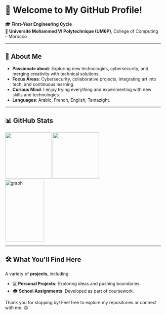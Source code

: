 # 👋 Welcome to My GitHub Profile!

🎓 **First-Year Engineering Cycle**  
📍 **Université Mohammed VI Polytechnique (UM6P)**, College of Computing – Morocco  

---

## 🌟 About Me  
- **Passionate about**: Exploring new technologies, cybersecurity, and merging creativity with technical solutions.  
- **Focus Areas**: Cybersecurity, collaborative projects, integrating art into tech, and continuous learning.  
- **Curious Mind**: I enjoy trying everything and experimenting with new skills and technologies.  
- **Languages**: Arabic, French, English, Tamazight.  

---

## 📊 GitHub Stats  

<div align="left">
  <a>
    <img src="https://github-readme-stats.vercel.app/api?username=malakkbl&theme=tokyonight&show_icons=true" height=150 />
  </a>
  <a>
    <img src="https://github-readme-stats.vercel.app/api/top-langs/?username=malakkbl&langs_count=5&theme=tokyonight" height=150 />
  </a>
  <br>
  <a>
    <img src="https://activity-graph.herokuapp.com/graph?username=malakkbl&theme=rogue" width=50% height=200 alt="graph"/>
  </a>
</div>

---

## 🛠️ What You'll Find Here  
A variety of **projects**, including:  
  - 💻 **Personal Projects**: Exploring ideas and pushing boundaries.  
  - 🎓 **School Assignments**: Developed as part of coursework.

Thank you for stopping by! Feel free to explore my repositories or connect with me. 😊
